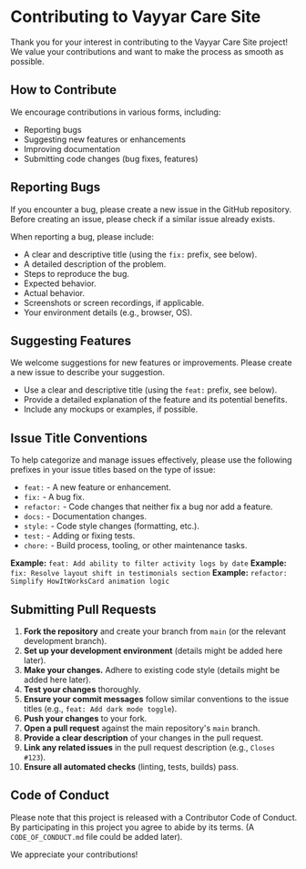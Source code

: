 # Contributing to Vayyar Care Site

Thank you for your interest in contributing to the Vayyar Care Site project! We value your contributions and want to make the process as smooth as possible.

## How to Contribute

We encourage contributions in various forms, including:

-   Reporting bugs
-   Suggesting new features or enhancements
-   Improving documentation
-   Submitting code changes (bug fixes, features)

## Reporting Bugs

If you encounter a bug, please create a new issue in the GitHub repository. Before creating an issue, please check if a similar issue already exists.

When reporting a bug, please include:

-   A clear and descriptive title (using the `fix:` prefix, see below).
-   A detailed description of the problem.
-   Steps to reproduce the bug.
-   Expected behavior.
-   Actual behavior.
-   Screenshots or screen recordings, if applicable.
-   Your environment details (e.g., browser, OS).

## Suggesting Features

We welcome suggestions for new features or improvements. Please create a new issue to describe your suggestion.

-   Use a clear and descriptive title (using the `feat:` prefix, see below).
-   Provide a detailed explanation of the feature and its potential benefits.
-   Include any mockups or examples, if possible.

## Issue Title Conventions

To help categorize and manage issues effectively, please use the following prefixes in your issue titles based on the type of issue:

-   `feat:` - A new feature or enhancement.
-   `fix:` - A bug fix.
-   `refactor:` - Code changes that neither fix a bug nor add a feature.
-   `docs:` - Documentation changes.
-   `style:` - Code style changes (formatting, etc.).
-   `test:` - Adding or fixing tests.
-   `chore:` - Build process, tooling, or other maintenance tasks.

**Example:** `feat: Add ability to filter activity logs by date`
**Example:** `fix: Resolve layout shift in testimonials section`
**Example:** `refactor: Simplify HowItWorksCard animation logic`

## Submitting Pull Requests

1.  **Fork the repository** and create your branch from `main` (or the relevant development branch).
2.  **Set up your development environment** (details might be added here later).
3.  **Make your changes.** Adhere to existing code style (details might be added here later).
4.  **Test your changes** thoroughly.
5.  **Ensure your commit messages** follow similar conventions to the issue titles (e.g., `feat: Add dark mode toggle`).
6.  **Push your changes** to your fork.
7.  **Open a pull request** against the main repository's `main` branch.
8.  **Provide a clear description** of your changes in the pull request.
9.  **Link any related issues** in the pull request description (e.g., `Closes #123`).
10. **Ensure all automated checks** (linting, tests, builds) pass.

## Code of Conduct

Please note that this project is released with a Contributor Code of Conduct. By participating in this project you agree to abide by its terms. (A `CODE_OF_CONDUCT.md` file could be added later).

We appreciate your contributions!

